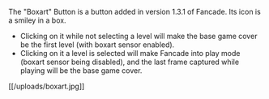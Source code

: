 The "Boxart" Button is a button added in version 1.3.1 of Fancade. Its icon is a smiley in a box.

- Clicking on it while not selecting a level will make the base game cover be the first level (with boxart sensor enabled).
- Clicking on it a level is selected will make Fancade into play mode (boxart sensor being disabled), and the last frame captured while playing will be the base game cover.

[[/uploads/boxart.jpg]]